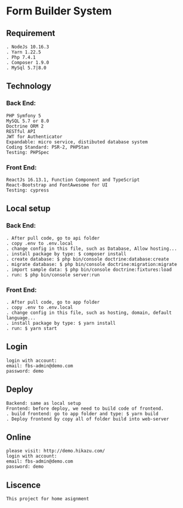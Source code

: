# Form Builder System

## Requirement
```
. NodeJs 10.16.3
. Yarn 1.22.5
. Php 7.4.1
. Composer 1.9.0
. MySql 5.7|8.0
```

## Technology
### Back End:
```
PHP Symfony 5
MySQL 5.7 or 8.0
Doctrine ORM 2
RESTful API
JWT for Authenticator
Expandable: micro service, distibuted database system
Coding Standard: PSR-2, PHPStan
Testing: PHPSpec
```
### Front End:
```
ReactJs 16.13.1, Function Component and TypeScript
React-Bootstrap and FontAwesome for UI
Testing: cypress
```

## Local setup
### Back End:
```
. After pull code, go to api folder
. copy .env to .env.local
. change config in this file, such as Database, Allow hosting...
. install package by type: $ composer install
. create database: $ php bin/console doctrine:database:create
. migrate database: $ php bin/console doctrine:migration:migrate
. import sample data: $ php bin/console doctrine:fixtures:load
. run: $ php bin/console server:run
```
### Front End:
```
. After pull code, go to app folder
. copy .env to .env.local
. change config in this file, such as hosting, domain, default language...
. install package by type: $ yarn install
. run: $ yarn start
```
## Login
```
login with account:
email: fbs-admin@demo.com
password: demo
```

## Deploy
```
Backend: same as local setup
Frontend: before deploy, we need to build code of frontend.
. build frontend: go to app folder and type: $ yarn build
. Deploy frontend by copy all of folder build into web-server
```

## Online
```
please visit: http://demo.hikazu.com/
login with account:
email: fbs-admin@demo.com
password: demo
```

## Liscence
```
This project for home asignment
```
